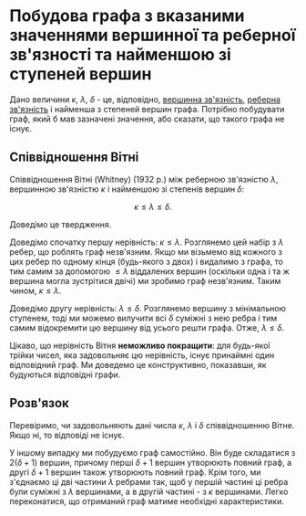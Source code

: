 # Побудова графа з вказаними значеннями вершинної та реберної зв'язності та найменшою зі ступеней вершин

Дано величини $\kappa$, $\lambda$, $\delta$ - це, відповідно, [вершинна зв'язність](vertex_connectivity), [реберна зв'язність](edge_connectivity) і найменша з степеней вершин графа. Потрібно побудувати граф, який б мав зазначені значення, або сказати, що такого графа не існує.

## Співвідношення Вітні

Співвідношення Вітні (Whitney) (1932 р.) між реберною зв'язністю $\lambda$, вершинною зв'язністю $\kappa$ і найменшою зі степенів вершин $\delta$:

$$
\kappa \le \lambda \le \delta.
$$

Доведімо це твердження.

Доведімо спочатку першу нерівність: $\kappa \le \lambda$. Розглянемо цей набір з $\lambda$ ребер, що роблять граф незв'язним. Якщо ми візьмемо від кожного з цих ребер по одному кінця (будь-якого з двох) і видалимо з графа, то тим самим за допомогою $\le \lambda$ віддалених вершин (оскільки одна і та ж вершина могла зустрітися двічі) ми зробимо граф незв'язним. Таким чином, $\kappa \le \lambda$.

Доведімо другу нерівність: $\lambda \le \delta$. Розглянемо вершину з мінімальною ступенем, тоді ми можемо вилучити всі $\delta$ суміжні з нею ребра і тим самим відокремити цю вершину від усього решти графа. Отже, $\lambda \le \delta$.

Цікаво, що нерівність Вітня **неможливо покращити**: для будь-якої трійки чисел, яка задовольняє цю нерівність, існує принаймні один відповідний граф. Ми доведемо це конструктивно, показавши, як будуються відповідні графи.

## Розв'язок

Перевіримо, чи задовольняють дані числа $\kappa$, $\lambda$ і $\delta$ співвідношенню Вітне. Якщо ні, то відповіді не існує.

У іншому випадку ми побудуємо граф самостійно. Він буде складатися з $2(\delta+1)$ вершин, причому перші $\delta+1$ вершин утворюють повний граф, а другі $\delta+1$ вершин також утворюють повний граф. Крім того, ми з'єднаємо ці дві частини $\lambda$ ребрами так, щоб у першій частині ці ребра були суміжні з $\lambda$ вершинами, а в другій частині - з $\kappa$ вершинами. Легко переконатися, що отриманий граф матиме необхідні характеристики.
